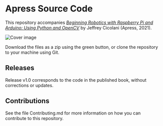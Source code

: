 # Apress Source Code

This repository accompanies [*Beginning Robotics with Raspberry Pi and Arduino: Using Python and
OpenCV*](https://www.apress.com/9781484268919) by Jeffrey Cicolani (Apress, 2021).

![Cover image](9781484268919.jpg)

Download the files as a zip using the green button, or clone the repository to your machine using Git.

## Releases

Release v1.0 corresponds to the code in the published book, without corrections or updates.

## Contributions

See the file Contributing.md for more information on how you can contribute to this repository.